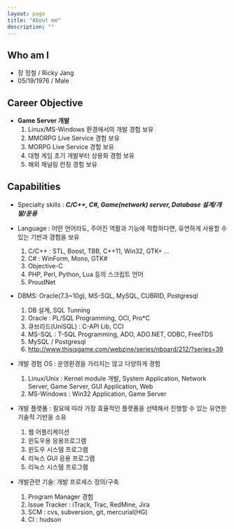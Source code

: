 ```yaml
---
layout: page
title: "About me"
description: ""
---
```

## Who am I

* 장 정철 / Ricky Jang
* 05/19/1976 / Male

## Career Objective

- **Game Server 개발**
    1. Linux/MS-Windows 환경에서의 개발 경험 보유
    1. MMORPG Live Service 경험 보유
    1. MORPG Live Service 경험 보유
    1. 대형 게임 초기 개발부터 상용화 경험 보유
    1. 해외 채널링 런칭 경험 보유

## Capabilities

- Specialty skills : ***C/C++, C#, Game(network) server, Database 설계/개발/운용***

- Language : 어떤 언어라도, 주어진 역활과 기능에 적합하다면, 유연하게 사용할 수 있는 기반과 경험을 보유
    1. C/C++ : STL, Boost, TBB, C++11, Win32, GTK+ ...
    1. C# : WinForm, Mono, GTK#
    1. Objective-C 
    1. PHP, Perl, Python, Lua 등의 스크립트 언어
    1. ProudNet

- DBMS: Oracle(7.3~10g), MS-SQL, MySQL, CUBRID, Postgresql
    1. DB 설계, SQL Tunning
    1. Oracle : PL/SQL Programming, OCI, Pro\*C
    1. 큐브리드(UniSQL) : C-API Lib, CCI
    1. MS-SQL : T-SQL Programming, ADO, ADO.NET, ODBC, FreeTDS
    1. MySQL / Postgresql
    1. http://www.thisisgame.com/webzine/series/nboard/212/?series=39

- 개발 경험 OS : 운영환경을 가리지는 않고 다양하게 경험
    1. Linux/Unix : Kernel module 개발, System Application, Network Server, Game Server, GUI Application, Web
    1. MS-Windows : Win32 Application, Game Server

- 개발 플랫폼 : 필요에 따라 가장 효율적인 플랫폼을 선택해서 진행할 수 있는 유연한 기술적 기반을 소유
    1. 웹 어플리케이션
    2. 윈도우용 응용프로그램
    3. 윈도우 시스템 프로그램
    4. 리눅스 GUI 응용 프로그램
    5. 리눅스 시스템 프로그램

- 개발관련 기술: 개발 프로세스 정의/구축
    1. Program Manager 경험
    2. Issue Tracker : iTrack, Trac, RedMine, Jira
    3. SCM : cvs, subversion, git, mercurial(HG)
    4. CI : hudson
